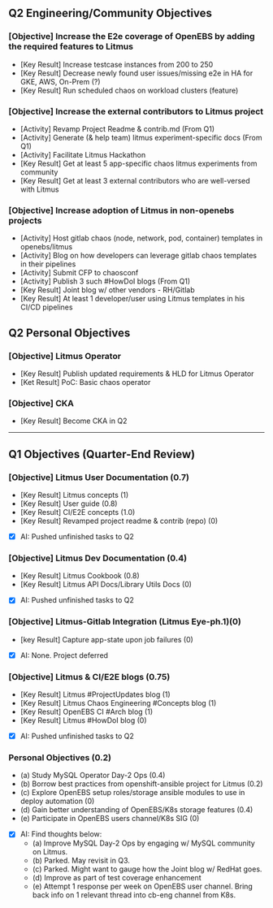 ## Q2 Engineering/Community Objectives

### [Objective] Increase the E2e coverage of OpenEBS by adding the required features to Litmus
- [Key Result] Increase testcase instances from 200 to 250
- [Key Result] Decrease newly found user issues/missing e2e in HA for GKE, AWS, On-Prem (?)
- [Key Result] Run scheduled chaos on workload clusters (feature)

### [Objective] Increase the external contributors to Litmus project
- [Activity] Revamp Project Readme & contrib.md (From Q1)
- [Activity] Generate (& help team) litmus experiment-specific docs (From Q1)
- [Activity] Facilitate Litmus Hackathon
- [Key Result] Get at least 5 app-specific chaos litmus experiments from community
- [Key Result] Get at least 3 external contributors who are well-versed with Litmus 

### [Objective] Increase adoption of Litmus in non-openebs projects
- [Activity] Host gitlab chaos (node, network, pod, container) templates in openebs/litmus
- [Activity] Blog on how developers can leverage gitlab chaos templates in their pipelines
- [Activity] Submit CFP to chaosconf 
- [Activity] Publish 3 such #HowDoI blogs (From Q1) 
- [Key Result] Joint blog w/ other vendors - RH/Gitlab
- [Key Result] At least 1 developer/user using Litmus templates in his CI/CD pipelines

## Q2 Personal Objectives

### [Objective] Litmus Operator
- [Key Result] Publish updated requirements & HLD for Litmus Operator
- [Ket Result] PoC: Basic chaos operator 

### [Objective] CKA 
- [Key Result] Become CKA in Q2

---------------------------------------------------------
## Q1 Objectives (Quarter-End Review) 

### [Objective] Litmus User Documentation (0.7)
- [Key Result] Litmus concepts (1)
- [Key Result] User guide (0.8)
- [Key Result] CI/E2E concepts (1.0) 
- [Key Result] Revamped project readme & contrib (repo) (0)

- [x] AI: Pushed unfinished tasks to  Q2

### [Objective] Litmus Dev Documentation (0.4)
- [Key Result] Litmus Cookbook (0.8)
- [Key Result] Litmus API Docs/Library Utils Docs (0) 

- [x] AI: Pushed unfinished tasks to Q2

### [Objective] Litmus-Gitlab Integration (Litmus Eye-ph.1)(0)
- [key Result] Capture app-state upon job failures (0) 

- [x] AI: None. Project deferred 

### [Objective] Litmus & CI/E2E blogs (0.75)
- [Key Result] Litmus #ProjectUpdates blog (1)
- [Key Result] Litmus Chaos Engineering #Concepts blog (1)
- [Key Result] OpenEBS CI #Arch blog (1)
- [Key Result] Litmus #HowDoI blog (0)

- [x] AI: Pushed unfinished tasks to Q2

### Personal Objectives (0.2)
- (a) Study MySQL Operator Day-2 Ops (0.4)
- (b) Borrow best practices from openshift-ansible project for Litmus (0.2)
- (c) Explore OpenEBS setup roles/storage ansible modules to use in deploy automation (0)
- (d) Gain better understanding of OpenEBS/K8s storage features (0.4)
- (e) Participate in OpenEBS users channel/K8s SIG (0)

- [x] AI: Find thoughts below:
  - (a) Improve MySQL Day-2 Ops by engaging w/ MySQL community on Litmus. 
  - (b) Parked. May revisit in Q3.
  - (c) Parked. Might want to gauge how the Joint blog w/ RedHat goes.
  - (d) Improve as part of test coverage enhancement
  - (e) Attempt 1 response per week on OpenEBS user channel. Bring back info on 1 relevant thread into cb-eng channel
        from K8s.  

